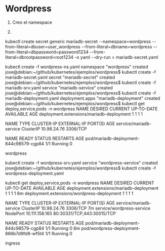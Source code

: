 # Wordpress

1. Creo el namespace

2.

kubectl create secret generic mariadb-secret --namespace=wordpress --from-literal=dbuser=user_wordpress --from-literal=dbname=wordpress --from-literal=dbpassword=password1234 --from-literal=dbrootpassword=root1234 -o yaml --dry-run > mariadb-secret.yaml


kubectl create -f wordpress-ns.yaml 
namespace "wordpress" created
jose@debian:~/github/kubernetes/ejemplos/wordpress$ kubectl create -f mariadb-secret.yaml 
secret "mariadb-secret" created
jose@debian:~/github/kubernetes/ejemplos/wordpress$ kubectl create -f mariadb-srv.yaml 
service "mariadb-service" created
jose@debian:~/github/kubernetes/ejemplos/wordpress$ kubectl create -f mariadb-deployment.yaml 
deployment.apps "mariadb-deployment" created
jose@debian:~/github/kubernetes/ejemplos/wordpress$ kubectl get deploy,service,pods -n wordpress
NAME                                       DESIRED   CURRENT   UP-TO-DATE   AVAILABLE   AGE
deployment.extensions/mariadb-deployment   1         1         1            1           <invalid>

NAME                      TYPE        CLUSTER-IP    EXTERNAL-IP   PORT(S)    AGE
service/mariadb-service   ClusterIP   10.98.24.76   <none>        3306/TCP   <invalid>

NAME                                     READY     STATUS    RESTARTS   AGE
pod/mariadb-deployment-844c98579-cgp84   1/1       Running   0          <invalid>


wordpress

 kubectl create -f wordpress-srv.yaml 
service "wordpress-service" created
jose@debian:~/github/kubernetes/ejemplos/wordpress$ kubectl create -f wordpress-deployment.yaml 


 kubectl get deploy,service,pods -n wordpress
NAME                                         DESIRED   CURRENT   UP-TO-DATE   AVAILABLE   AGE
deployment.extensions/mariadb-deployment     1         1         1            1           6m
deployment.extensions/wordpress-deployment   1         1         1            1           <invalid>

NAME                        TYPE        CLUSTER-IP       EXTERNAL-IP   PORT(S)                      AGE
service/mariadb-service     ClusterIP   10.98.24.76      <none>        3306/TCP                     7m
service/wordpress-service   NodePort    10.111.158.165   <none>        80:30331/TCP,443:30015/TCP   <invalid>

NAME                                        READY     STATUS    RESTARTS   AGE
pod/mariadb-deployment-844c98579-cgp84      1/1       Running   0          6m
pod/wordpress-deployment-866b7d9fd8-wf5t4   1/1       Running   0          <invalid>


ingress
